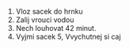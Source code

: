 1. Vloz sacek do hrnku
2. Zalij vrouci vodou
3. Nech louhovat 42 minut.
4. Vyjmi sacek
5, Vvychutnej si caj